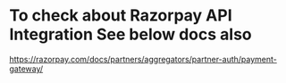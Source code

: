 
# To check about Razorpay API Integration See below docs also 

https://razorpay.com/docs/partners/aggregators/partner-auth/payment-gateway/
